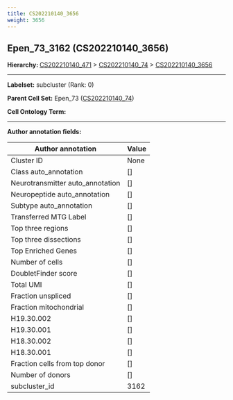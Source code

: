 ```yaml
---
title: CS202210140_3656
weight: 3656
---
```

## Epen_73_3162 (CS202210140_3656)
<b>Hierarchy: </b>
[CS202210140_471](cell_sets/CS202210140_471.md) >
[CS202210140_74](cell_sets/CS202210140_74.md) >
[CS202210140_3656](cell_sets/CS202210140_3656.md)

---


**Labelset:** subcluster (Rank: 0)

**Parent Cell Set:** Epen_73 ([CS202210140_74](cell_sets/CS202210140_74.md))



**Cell Ontology Term:** 

[MARKER GENES.]: #


---

[TRANSFERRED ANNOTATIONS.]: #


[AUTHOR ANNOTATION FIELDS.]: #


**Author annotation fields:**

| Author annotation | Value |
|-------------------|-------|
|Cluster ID|None|
|Class auto_annotation|[]|
|Neurotransmitter auto_annotation|[]|
|Neuropeptide auto_annotation|[]|
|Subtype auto_annotation|[]|
|Transferred MTG Label|[]|
|Top three regions|[]|
|Top three dissections|[]|
|Top Enriched Genes|[]|
|Number of cells|[]|
|DoubletFinder score|[]|
|Total UMI|[]|
|Fraction unspliced|[]|
|Fraction mitochondrial|[]|
|H19.30.002|[]|
|H19.30.001|[]|
|H18.30.002|[]|
|H18.30.001|[]|
|Fraction cells from top donor|[]|
|Number of donors|[]|
|subcluster_id|3162|
